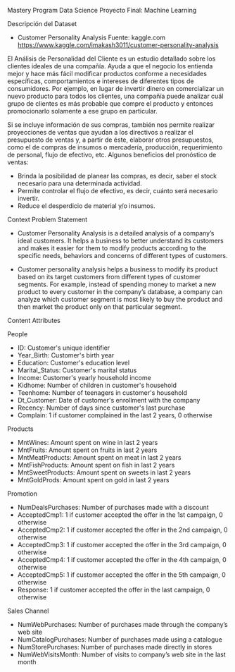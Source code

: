 Mastery Program 
Data Science
Proyecto Final: Machine Learning

Descripción del Dataset
- Customer Personality Analysis 
Fuente: kaggle.com
https://www.kaggle.com/imakash3011/customer-personality-analysis

El Análisis de Personalidad del Cliente es un estudio detallado sobre los clientes ideales de 
una compañía. Ayuda a que el negocio los entienda mejor y hace más fácil modificar productos 
conforme  a  necesidades  específicas,  comportamientos  e  intereses  de  diferentes  tipos  de 
consumidores.
Por  ejemplo,  en  lugar  de  invertir  dinero  en  comercializar  un  nuevo  producto  para  todos  los 
clientes, una compañía puede analizar cuál grupo de clientes es más probable que compre el 
producto y entonces promocionarlo solamente a ese grupo en particular.

Si  se  incluye  información  de  sus  compras,  también  nos permite realizar proyecciones de 
ventas que  ayudan  a  los  directivos  a  realizar  el  presupuesto  de  ventas  y,  a  partir  de  éste, 
elaborar  otros  presupuestos,  como  el  de  compras  de  insumos  o  mercadería,  producción, 
requerimiento de personal, flujo de efectivo, etc.
Algunos beneficios del pronóstico de ventas:
- Brinda la posibilidad de planear las compras, es decir, saber el stock necesario para una 
determinada actividad.
- Permite controlar el flujo de efectivo, es decir, cuánto será necesario invertir.
- Reduce el desperdicio de material y/o insumos.

Context Problem Statement

- Customer Personality Analysis is a detailed analysis of a company’s ideal customers. It helps a business to better understand its customers and makes it easier for them to modify products according to the specific needs, behaviors and concerns of different types of customers.

- Customer personality analysis helps a business to modify its product based on its target customers from different types of customer segments. For example, instead of spending money to market a new product to every customer in the company’s database, a company can analyze which customer segment is most likely to buy the product and then market the product only on that particular segment.

Content Attributes

People

- ID: Customer's unique identifier
- Year_Birth: Customer's birth year
- Education: Customer's education level
- Marital_Status: Customer's marital status
- Income: Customer's yearly household income
- Kidhome: Number of children in customer's household
- Teenhome: Number of teenagers in customer's household
- Dt_Customer: Date of customer's enrollment with the company
- Recency: Number of days since customer's last purchase
- Complain: 1 if customer complained in the last 2 years, 0 otherwise

Products

- MntWines: Amount spent on wine in last 2 years
- MntFruits: Amount spent on fruits in last 2 years
- MntMeatProducts: Amount spent on meat in last 2 years
- MntFishProducts: Amount spent on fish in last 2 years
- MntSweetProducts: Amount spent on sweets in last 2 years
- MntGoldProds: Amount spent on gold in last 2 years

Promotion

- NumDealsPurchases: Number of purchases made with a discount
- AcceptedCmp1: 1 if customer accepted the offer in the 1st campaign, 0 otherwise
- AcceptedCmp2: 1 if customer accepted the offer in the 2nd campaign, 0 otherwise
- AcceptedCmp3: 1 if customer accepted the offer in the 3rd campaign, 0 otherwise
- AcceptedCmp4: 1 if customer accepted the offer in the 4th campaign, 0 otherwise
- AcceptedCmp5: 1 if customer accepted the offer in the 5th campaign, 0 otherwise
- Response: 1 if customer accepted the offer in the last campaign, 0 otherwise

Sales Channel

- NumWebPurchases: Number of purchases made through the company’s web site
- NumCatalogPurchases: Number of purchases made using a catalogue
- NumStorePurchases: Number of purchases made directly in stores
- NumWebVisitsMonth: Number of visits to company’s web site in the last month
